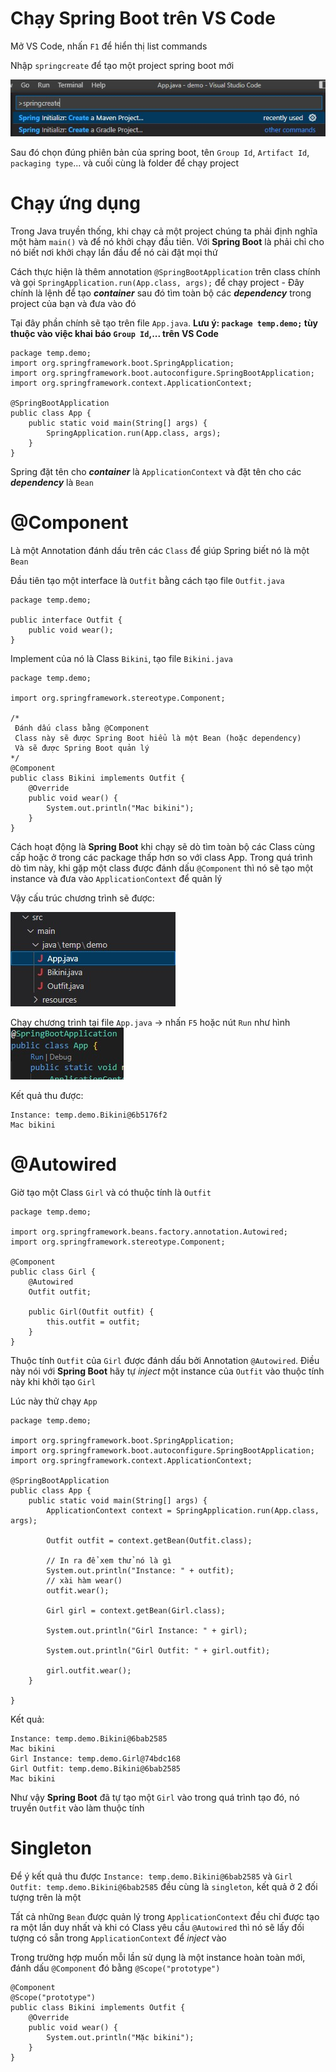 # Chạy Spring Boot trên VS Code

Mở VS Code, nhấn `F1` để hiển thị list commands

Nhập `springcreate` để tạo một project spring boot mới

<img src="images/{E8FCEDF2-3554-49E1-8EC8-D4B013D4293B}.png.jpg">

Sau đó chọn đúng phiên bản của spring boot, tên `Group Id`, `Artifact Id`, `packaging type`... và cuối cùng là folder để chạy project

# Chạy ứng dụng

Trong Java truyền thống, khi chạy cả một project chúng ta phải định nghĩa một hàm `main()` và để nó khởi chạy đầu tiên. Với **Spring Boot** là phải chỉ cho nó biết nơi khởi chạy lần đầu để nó cài đặt mọi thứ

Cách thực hiện là thêm annotation `@SpringBootApplication` trên class chính và gọi `SpringApplication.run(App.class, args);` để chạy project - Đây chính là lệnh để tạo ***container*** sau đó tìm toàn bộ các ***dependency*** trong project của bạn và đưa vào đó

Tại đây phần chính sẽ tạo trên file `App.java`. **Lưu ý: `package temp.demo;` tùy thuộc vào việc khai báo `Group Id`,... trên VS Code**

```
package temp.demo;
import org.springframework.boot.SpringApplication;
import org.springframework.boot.autoconfigure.SpringBootApplication;
import org.springframework.context.ApplicationContext;

@SpringBootApplication
public class App {
    public static void main(String[] args) {
        SpringApplication.run(App.class, args);
    }
}
```

Spring đặt tên cho ***container*** là `ApplicationContext` và đặt tên cho các ***dependency*** là `Bean`

# @Component

Là một Annotation đánh dấu trên các `Class` để giúp Spring biết nó là một `Bean`

Đầu tiên tạo một interface là `Outfit` bằng cách tạo file `Outfit.java`
```
package temp.demo;

public interface Outfit {
    public void wear();
}
```
Implement của nó là Class `Bikini`, tạo file `Bikini.java`
```
package temp.demo;

import org.springframework.stereotype.Component;

/*
 Đánh dấu class bằng @Component
 Class này sẽ được Spring Boot hiểu là một Bean (hoặc dependency)
 Và sẽ được Spring Boot quản lý
*/
@Component
public class Bikini implements Outfit {
    @Override
    public void wear() {
        System.out.println("Mac bikini");
    }
}
```
Cách hoạt động là **Spring Boot** khi chạy sẽ dò tìm toàn bộ các Class cùng cấp hoặc ở trong các package thấp hơn so với class App. Trong quá trình dò tìm này, khi gặp một class được đánh dấu `@Component` thì nó sẽ tạo một instance và đưa vào `ApplicationContext` để quản lý 

Vậy cấu trúc chương trình sẽ được:

<img src="images/{37F49921-E0BA-453C-8700-B20FE40D4814}.jpg">

Chạy chương trình tại file `App.java` -> nhấn `F5` hoặc nút `Run` như hình <img src="images/{7249B687-917B-485C-B700-C4251690A95F}.jpg">

Kết quả thu được:
```
Instance: temp.demo.Bikini@6b5176f2
Mac bikini
```

# @Autowired
Giờ tạo một Class `Girl` và có thuộc tính là `Outfit`
```
package temp.demo;

import org.springframework.beans.factory.annotation.Autowired;
import org.springframework.stereotype.Component;

@Component
public class Girl {
    @Autowired
    Outfit outfit;

    public Girl(Outfit outfit) {
        this.outfit = outfit;
    }
}
```
Thuộc tính `Outfit` của `Girl` được đánh dấu bởi Annotation `@Autowired`. Điều này nói với **Spring Boot** hãy tự *inject* một instance của `Outfit` vào thuộc tính này khi khởi tạo `Girl`

Lúc này thử chạy `App`
```
package temp.demo;

import org.springframework.boot.SpringApplication;
import org.springframework.boot.autoconfigure.SpringBootApplication;
import org.springframework.context.ApplicationContext;

@SpringBootApplication
public class App {
	public static void main(String[] args) {
		ApplicationContext context = SpringApplication.run(App.class, args);

		Outfit outfit = context.getBean(Outfit.class);

        // In ra để xem thử nó là gì
        System.out.println("Instance: " + outfit);
        // xài hàm wear()
        outfit.wear();

		Girl girl = context.getBean(Girl.class);

        System.out.println("Girl Instance: " + girl);

        System.out.println("Girl Outfit: " + girl.outfit);

        girl.outfit.wear();
	}

}
```
Kết quả:
```
Instance: temp.demo.Bikini@6bab2585
Mac bikini
Girl Instance: temp.demo.Girl@74bdc168
Girl Outfit: temp.demo.Bikini@6bab2585
Mac bikini
```
Như vậy **Spring Boot** đã tự tạo một `Girl` vào trong quá trình tạo đó, nó truyền `Outfit` vào làm thuộc tính

# Singleton
Để ý kết quả thu được `Instance: temp.demo.Bikini@6bab2585` và `Girl Outfit: temp.demo.Bikini@6bab2585` đều cùng là `singleton`, kết quả ở 2 đối tượng trên là một

Tất cả những `Bean` được quản lý trong `ApplicationContext` đều chỉ được tạo ra một lần duy nhất và khi có Class yêu cầu `@Autowired` thì nó sẽ lấy đối tượng có sẵn trong `ApplicationContext` để *inject* vào

Trong trường hợp muốn mỗi lần sử dụng là một instance hoàn toàn mới, đánh dấu `@Component` đó bằng `@Scope("prototype")`
```
@Component
@Scope("prototype")
public class Bikini implements Outfit {
    @Override
    public void wear() {
        System.out.println("Mặc bikini");
    }
}
```
